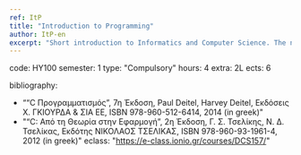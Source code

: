 ```yaml
---
ref: ItP
title: "Introduction to Programming"
author: ItP-en
excerpt: "Short introduction to Informatics and Computer Science. The notion of algorithm as a finite sequence of instructions for the solution of problems and the notion of programming languages as a rigorous means of algorithm expression. The “C” language, its main characteristics, and the compilation and execution process of programs. The program structure in “C”, the basic programming commands and the flow control commands of the language. Simple data types, variable declaration, operators, and expressions. Arrays (of one or more dimensions), search and sorting in arrays. Elementary data structures, abstract data types, structures and unions. Pointers, relation between pointers and arrays, strings and pointers, type conversion, pointers to records, dynamic memory allocation. Linear lists, simply connected lists, queues, stacks, doubly connected lists. Trees and graphs, binary search trees. Programming Lab (Chosen language: “C”)."
---
```


code: ΗΥ100
semester: 1
type: "Compulsory"
hours: 4
extra: 2L
ects: 6


bibliography: 
  - ““C Προγραμματισμός”, 7η Έκδοση, Paul Deitel, Harvey Deitel, Εκδόσεις Χ. ΓΚΙΟΥΡΔΑ & ΣΙΑ ΕΕ, ISBN 978-960-512-6414, 2014 (in greek)"
  - "“C: Aπό τη Θεωρία στην Εφαρμογή”, 2η Έκδοση, Γ. Σ. Τσελίκης, Ν. Δ. Τσελίκας, Εκδότης ΝΙΚΟΛΑΟΣ ΤΣΕΛΙΚΑΣ, ISBN 978-960-93-1961-4, 2012 (in greek)"
eclass: "https://e-class.ionio.gr/courses/DCS157/"

